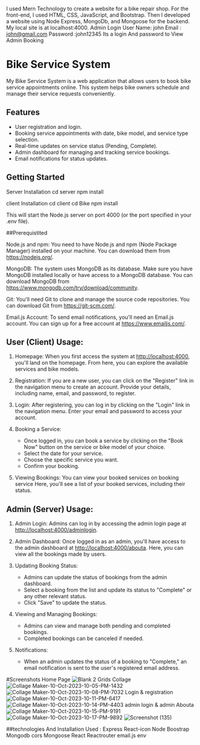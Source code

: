 I used Mern Technology to create a website for a bike repair shop. For the front-end, I used HTML, CSS, JavaScript, and Bootstrap. Then I developed a website using Node Express, MongoDb, and Mongoose for the backend.  
My local site is at localhost:4000. 
Admin Login User Name: john
            Email : john@gmail.com
            Password :john12345
Its a login And password to View Admin Booking

           
#  Bike Service System

My Bike Service System is a web application that allows users to book bike service appointments online. This system helps bike owners schedule and manage their service requests conveniently.

## Features

- User registration and login.
- Booking service appointments with date, bike model, and service type selection.
- Real-time updates on service status (Pending, Complete).
- Admin dashboard for managing and tracking service bookings.
- Email notifications for status updates.

## Getting Started
   Server Installation
   cd server
   npm install

   client Installation
   cd client
   cd Bike
   npm install

This will start the Node.js server on port 4000 (or the port specified in your .env file).

##Prerequistited

Node.js and npm: You need to have Node.js and npm (Node Package Manager) installed on your machine. You can download them from https://nodejs.org/.

MongoDB: The system uses MongoDB as its database. Make sure you have MongoDB installed locally or have access to a MongoDB database. You can download MongoDB from https://www.mongodb.com/try/download/community.

Git: You'll need Git to clone and manage the source code repositories. You can download Git from https://git-scm.com/.

Email.js Account: To send email notifications, you'll need an Email.js account. You can sign up for a free account at https://www.emailjs.com/.


## User (Client) Usage:

1. Homepage: When you first access the system at [http://localhost:4000](http://localhost:4000), you'll land on the homepage. From here, you can explore the available services and bike models.

2. Registration: If you are a new user, you can click on the "Register" link in the navigation menu to create an account. Provide your details, including name, email, and password, to register.

3. Login: After registering, you can log in by clicking on the "Login" link in the navigation menu. Enter your email and password to access your account.

4. Booking a Service:
   - Once logged in, you can book a service by clicking on the "Book Now" button on the service or bike model of your choice.
   - Select the date for your service.
   - Choose the specific service you want.
   - Confirm your booking.

5. Viewing Bookings: You can view your booked services on booking service Here, you'll see a list of your booked services, including their status.

## Admin (Server) Usage:

1. Admin Login: Admins can log in by accessing the admin login page at [http://localhost:4000/adminlogin](http://localhost:4000/adminlogin).

2. Admin Dashboard: Once logged in as an admin, you'll have access to the admin dashboard at [http://localhost:4000/abouta](http://localhost:4000/abouta). Here, you can view all the bookings made by users.

3. Updating Booking Status:
   - Admins can update the status of bookings from the admin dashboard.
   - Select a booking from the list and update its status to "Complete" or any other relevant status.
   - Click "Save" to update the status.

4. Viewing and Managing Bookings:
   - Admins can view and manage both pending and completed bookings.
   - Completed bookings can be canceled if needed.
5. Notifications:
   - When an admin updates the status of a booking to "Complete," an email notification is sent to the user's registered email address.
  
#Screenshots
Home Page
![Blank 2 Grids Collage](https://github.com/GokulMekul/bike_service/assets/113968152/1c963a7a-c0b2-4a7a-94a9-c647a95eb4ec) 
![Collage Maker-10-Oct-2023-10-05-PM-1432](https://github.com/GokulMekul/bike_service/assets/113968152/a02e78ac-da02-47ba-acd1-d3031fb7042b)
![Collage Maker-10-Oct-2023-10-08-PM-7032](https://github.com/GokulMekul/bike_service/assets/113968152/5c39719f-c4d8-4a84-a3be-995671335e5e)
Login & registration
![Collage Maker-10-Oct-2023-10-11-PM-6417](https://github.com/GokulMekul/bike_service/assets/113968152/6ed8d939-faed-4e61-88ae-65f637239bfd)
![Collage Maker-10-Oct-2023-10-14-PM-4403](https://github.com/GokulMekul/bike_service/assets/113968152/c7d8ca7c-baf8-4e99-b284-2ab4564ca05f)
admin login & admin Abouta
![Collage Maker-10-Oct-2023-10-15-PM-9191](https://github.com/GokulMekul/bike_service/assets/113968152/c8d7a928-0db9-4d74-9ffb-3e4053379727)
![Collage Maker-10-Oct-2023-10-17-PM-9892](https://github.com/GokulMekul/bike_service/assets/113968152/2dbe7677-4950-45dc-9ff5-a9f82b16fa80)
![Screenshot (135)](https://github.com/GokulMekul/bike_service/assets/113968152/8ba479c2-f22e-461d-92b1-82235f136375)


##technologies And Installation Used :
Express    React-icon
Node        Boostrap
Mongodb 
cors
Mongoose
React
Reactrouter
email.js 
env
